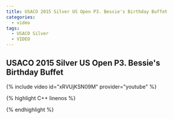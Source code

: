```yaml
---
title: USACO 2015 Silver US Open P3. Bessie's Birthday Buffet
categories:
  - video
tags:
  - USACO Silver
  - VIDEO 
---
```

  
## USACO 2015 Silver US Open P3. Bessie's Birthday Buffet  
  
{% include video id="xRVUjKSN09M" provider="youtube" %}
  
  
{% highlight C++ linenos %}
  
{% endhighlight %}  

